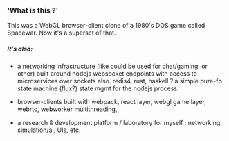 


### 'What is this ?'


This was a WebGL browser-client clone of a 1980's DOS game called Spacewar.  Now it's a superset of that.


##### It's also:

-  a networking infrastructure (like could be used for chat/gaming, or other) built around nodejs websocket endpoints with access to microservices over sockets also.  redis4, rust, haskell ?  a simple pure-fp state machine (flux?) state mgmt for the nodejs process.

- browser-clients built with webpack, react layer, webgl game layer, webrtc, webworker multithreading,

- a research & development platform / laboratory for myself : networking, simulation/ai, UIs, etc.
